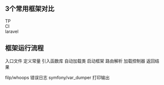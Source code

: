 ## 3个常用框架对比
TP      
CI      
laravel  

## 框架运行流程
入口文件
定义常量
引入函数库
自动加载类
启动框架
路由解析
加载控制器
返回结果

filp/whoops  错误日志
symfony/var_dumper 打印输出